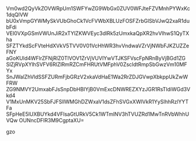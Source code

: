 Vm0wd2QyVkZOVWRpUm1SWFYwZG9WbGx0ZUV0WFJteFZVMnhPYWxKc1dqQlVW
bU0xVmpGYWMySkVUbGhoCk1VcFVWbXBLUzFOSFZrbGlSbVJwQ2xaR1dubFdi
VEI0VXpGSmVWUnJiR2xTYlZKWVEyc3dlRk5zUmxkaQpXR2hvVlhwS1QyTXha
SFZTYkdScFVteHdXVkV5TVV0V01VcHhWR3hvVndwaVZrVjNWbFJKZUZZeFNY
aGoKUld4WFlrZFNjRlZ0TlVOV1ZrVjVUVlYwVTJKSFVscFpNRnByVjBGd1ZG
SlZjRVpXYlhSVFV6RlZlRmRZCmFHRUtVMFphV0ZscldtRmpSbGwzVm10MFYx
SnJWalZhVldSSFZURmFjbGRzV2xkaVdHaE1Wa2RrZDJGVwpXbkppUkZwWFRW
ZG9NMVY2UmxabFJsSnpDbHBIYjB0VmExcDNWREZXYzJGR1RsTldiWGd3Vkd4
V1MxUnMKV25SbFJFSllWMGhDZWxaV1dsZFhSVGxXWlVkR1YySlhhRzlYYTFa
SFpHeE5lUXBUYkd4VFlsaGtURkV5Ck1WTmlNV3hTVUZRd1MwTnRVbWhhUVQw
OUNncDFlR3M9CgptaXU=

gzo